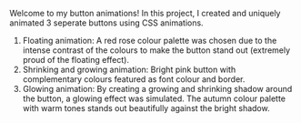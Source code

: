 Welcome to my button animations!
In this project, I created and uniquely animated 3 seperate buttons using CSS animations.

1) Floating animation:
   A red rose colour palette was chosen due to the intense contrast of the colours to make the button stand out (extremely proud of the floating effect).
2) Shrinking and growing animation:
   Bright pink button with complementary colours featured as font colour and border. 
3) Glowing animation:
   By creating a growing and shrinking shadow around the button, a glowing effect was simulated. The autumn colour palette with warm tones stands out beautifully against the bright shadow.
